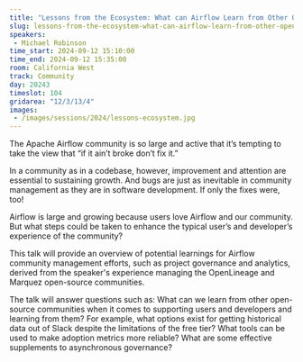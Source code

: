 ```yaml
---
title: "Lessons from the Ecosystem: What can Airflow Learn from Other Open-source Communities?"
slug: lessons-from-the-ecosystem-what-can-airflow-learn-from-other-open-source-communities
speakers:
 - Michael Robinson
time_start: 2024-09-12 15:10:00
time_end: 2024-09-12 15:35:00
room: California West
track: Community
day: 20243
timeslot: 104
gridarea: "12/3/13/4"
images: 
 - /images/sessions/2024/lessons-ecosystem.jpg
---
```


The Apache Airflow community is so large and active that it’s tempting to take the view that “if it ain’t broke don’t fix it.”
 
 
 
 In a community as in a codebase, however, improvement and attention are essential to sustaining growth. And bugs are just as inevitable in community management as they are in software development. If only the fixes were, too!
 
 
 
 Airflow is large and growing because users love Airflow and our community. But what steps could be taken to enhance the typical user’s and developer’s experience of the community?
 
 
 
 This talk will provide an overview of potential learnings for Airflow community management efforts, such as project governance and analytics, derived from the speaker's experience managing the OpenLineage and Marquez open-source communities.
 
 
 
 The talk will answer questions such as: What can we learn from other open-source communities when it comes to supporting users and developers and learning from them? For example, what options exist for getting historical data out of Slack despite the limitations of the free tier? What tools can be used to make adoption metrics more reliable? What are some effective supplements to asynchronous governance?